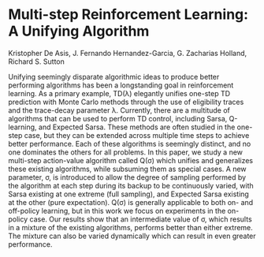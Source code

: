 # Multi-step Reinforcement Learning: A Unifying Algorithm


Kristopher De Asis, J. Fernando Hernandez-Garcia, G. Zacharias Holland, Richard S. Sutton 

Unifying seemingly disparate algorithmic ideas
to produce better performing algorithms has been
a longstanding goal in reinforcement learning.
As a primary example, TD(λ) elegantly unifies
one-step TD prediction with Monte Carlo methods
through the use of eligibility traces and the
trace-decay parameter λ. Currently, there are a
multitude of algorithms that can be used to perform
TD control, including Sarsa, Q-learning,
and Expected Sarsa. These methods are often
studied in the one-step case, but they can be extended
across multiple time steps to achieve better
performance. Each of these algorithms is
seemingly distinct, and no one dominates the others
for all problems. In this paper, we study
a new multi-step action-value algorithm called
Q(σ) which unifies and generalizes these existing
algorithms, while subsuming them as special
cases. A new parameter, σ, is introduced to allow
the degree of sampling performed by the algorithm
at each step during its backup to be continuously
varied, with Sarsa existing at one extreme
(full sampling), and Expected Sarsa existing
at the other (pure expectation). Q(σ) is generally
applicable to both on- and off-policy learning,
but in this work we focus on experiments in
the on-policy case. Our results show that an intermediate
value of σ, which results in a mixture
of the existing algorithms, performs better than
either extreme. The mixture can also be varied
dynamically which can result in even greater performance.

